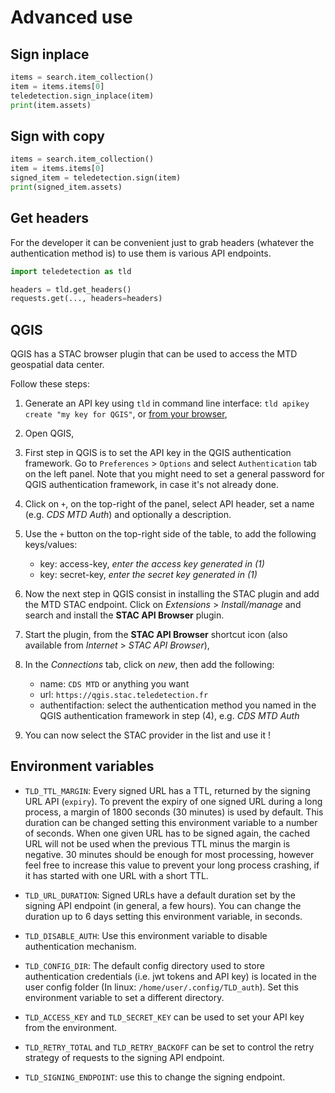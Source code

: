 # Advanced use

## Sign inplace

```python
items = search.item_collection()
item = items.items[0]
teledetection.sign_inplace(item)
print(item.assets)
```

## Sign with copy

```python
items = search.item_collection()
item = items.items[0]
signed_item = teledetection.sign(item)
print(signed_item.assets)
```

## Get headers

For the developer it can be convenient just to grab headers (whatever the 
authentication method is) to use them is various API endpoints.

```python
import teledetection as tld

headers = tld.get_headers()
requests.get(..., headers=headers)
```

## QGIS

QGIS has a STAC browser plugin that can be used to access the MTD geospatial 
data center.

Follow these steps:

1. Generate an API key using `tld` in command line interface: `tld apikey create "my key for QGIS"`, or [from your browser](https://gate.stac.teledetection.fr),
2. Open QGIS,
3. First step in QGIS is to set the API key in the QGIS authentication framework. 
Go to `Preferences` > `Options` and select `Authentication` tab on the left panel.
Note that you might need to set a general password for QGIS authentication framework, in case it's not already done.
4. Click on `+`, on the top-right of the panel, select API header, set a name (e.g. *CDS MTD Auth*) and optionally a description.
5. Use the `+` button on the top-right side of the table, to add the following keys/values:

    - key: access-key, *enter the access key generated in (1)*
    - key: secret-key, *enter the secret key generated in (1)*

6. Now the next step in QGIS consist in installing the STAC plugin and add the MTD STAC endpoint. Click on *Extensions* > *Install/manage* and search and install the **STAC API Browser** plugin.
7. Start the plugin, from the **STAC API Browser** shortcut icon (also available from *Internet* > *STAC API Browser*),
8. In the *Connections* tab, click on *new*, then add the following:

    - name: `CDS MTD` or anything you want
    - url: `https://qgis.stac.teledetection.fr`
    - authentifaction: select the authentication method you named in the QGIS authentication framework in step (4), e.g. *CDS MTD Auth*

9. You can now select the STAC provider in the list and use it !

## Environment variables

- `TLD_TTL_MARGIN`: 
Every signed URL has a TTL, returned by the signing URL API (`expiry`).
To prevent the expiry of one signed URL during a long process, a margin of 
1800 seconds (30 minutes) is used by default. This duration can be changed 
setting this environment variable to a number of seconds. When one given 
URL has to be signed again, the cached URL will not be used when the 
previous TTL minus the margin is negative. 30 minutes should be enough 
for most processing, however feel free to increase this value to prevent 
your long process crashing, if it has started with one URL with a short TTL.

- `TLD_URL_DURATION`: 
Signed URLs have a default duration set by the signing API endpoint (in 
general, a few hours). You can change the duration up to 6 days setting 
this environment variable, in seconds.

- `TLD_DISABLE_AUTH`: 
Use this environment variable to disable authentication mechanism.

- `TLD_CONFIG_DIR`: 
The default config directory used to store authentication credentials (i.e. 
jwt tokens and API key) is located in the user config folder (In linux: 
`/home/user/.config/TLD_auth`). Set this environment variable to 
set a different directory.

- `TLD_ACCESS_KEY` and `TLD_SECRET_KEY` can be used to 
set your API key from the environment.

- `TLD_RETRY_TOTAL` and `TLD_RETRY_BACKOFF` can be set to 
control the retry strategy of requests to the signing API endpoint.

- `TLD_SIGNING_ENDPOINT`: use this to change the signing endpoint.
